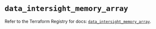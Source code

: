 # `data_intersight_memory_array`

Refer to the Terraform Registry for docs: [`data_intersight_memory_array`](https://registry.terraform.io/providers/ciscodevnet/intersight/1.0.71/docs/data-sources/memory_array).
